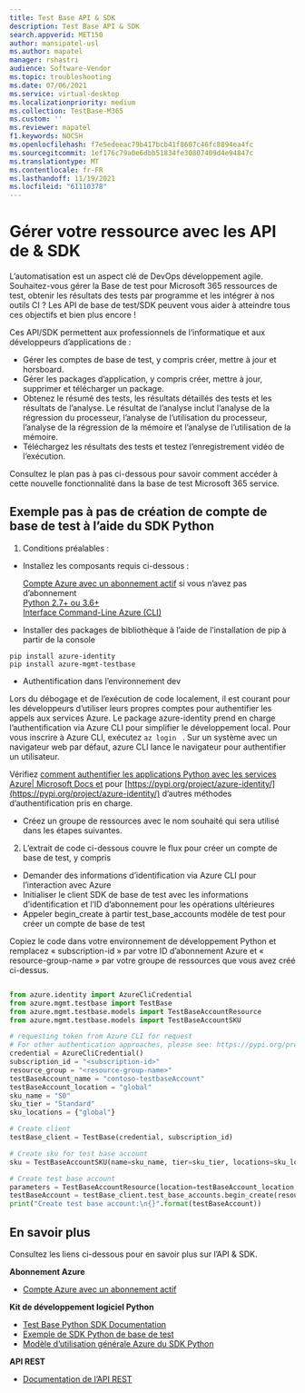 ```yaml
---
title: Test Base API & SDK
description: Test Base API & SDK
search.appverid: MET150
author: mansipatel-usl
ms.author: mapatel
manager: rshastri
audience: Software-Vendor
ms.topic: troubleshooting
ms.date: 07/06/2021
ms.service: virtual-desktop
ms.localizationpriority: medium
ms.collection: TestBase-M365
ms.custom: ''
ms.reviewer: mapatel
f1.keywords: NOCSH
ms.openlocfilehash: f7e5edeeac79b417bcb41f8607c46fc8894ea4fc
ms.sourcegitcommit: 1ef176c79a0e6dbb51834fe30807409d4e94847c
ms.translationtype: MT
ms.contentlocale: fr-FR
ms.lasthandoff: 11/19/2021
ms.locfileid: "61110378"
---
```

# <a name="manage-your-resource-with-sdk--apis"></a>Gérer votre ressource avec les API de & SDK
L’automatisation est un aspect clé de DevOps développement agile. Souhaitez-vous gérer la Base de test pour Microsoft 365 ressources de test, obtenir les résultats des tests par programme et les intégrer à nos outils CI ? Les API de base de test/SDK peuvent vous aider à atteindre tous ces objectifs et bien plus encore ! 

Ces API/SDK permettent aux professionnels de l’informatique et aux développeurs d’applications de : 
- Gérer les comptes de base de test, y compris créer, mettre à jour et horsboard. 
- Gérer les packages d’application, y compris créer, mettre à jour, supprimer et télécharger un package. 
- Obtenez le résumé des tests, les résultats détaillés des tests et les résultats de l’analyse. Le résultat de l’analyse inclut l’analyse de la régression du processeur, l’analyse de l’utilisation du processeur, l’analyse de la régression de la mémoire et l’analyse de l’utilisation de la mémoire. 
- Téléchargez les résultats des tests et testez l’enregistrement vidéo de l’exécution.  

Consultez le plan pas à pas ci-dessous pour savoir comment accéder à cette nouvelle fonctionnalité dans la base de test Microsoft 365 service.

## <a name="a-step-by-step-example-of-test-base-account-creation-by-using-python-sdk"></a>Exemple pas à pas de création de compte de base de test à l’aide du SDK Python

1. Conditions préalables : 

- Installez les composants requis ci-dessous : 

    [Compte Azure avec un abonnement actif](https://azure.microsoft.com/free/?utm_source=campaign&utm_campaign=python-dev-center&mktingSource=environment-setup) si vous n’avez pas d’abonnement<br>
    [Python 2.7+ ou 3.6+](https://www.python.org/downloads)<br>
    [Interface Command-Line Azure (CLI)](/cli/azure/install-azure-cli) <br>

- Installer des packages de bibliothèque à l’aide de l’installation de pip à partir de la console 

```
pip install azure-identity 
pip install azure-mgmt-testbase
```

- Authentification dans l’environnement dev 

Lors du débogage et de l’exécution de code localement, il est courant pour les développeurs d’utiliser leurs propres comptes pour authentifier les appels aux services Azure. Le package azure-identity prend en charge l’authentification via Azure CLI pour simplifier le développement local. Pour vous inscrire à Azure CLI, exécutez ```az login ``` . Sur un système avec un navigateur web par défaut, azure CLI lance le navigateur pour authentifier un utilisateur. 

Vérifiez [comment authentifier les applications Python avec les services Azure| Microsoft Docs et](/azure/developer/python/azure-sdk-authenticate)  pour [https://pypi.org/project/azure-identity/](https://pypi.org/project/azure-identity/) d’autres méthodes d’authentification pris en charge. 

 - Créez un groupe de ressources avec le nom souhaité qui sera utilisé dans les étapes suivantes. 

2. L’extrait de code ci-dessous couvre le flux pour créer un compte de base de test, y compris 

- Demander des informations d’identification via Azure CLI pour l’interaction avec Azure 
- Initialiser le client SDK de base de test avec les informations d’identification et l’ID d’abonnement pour les opérations ultérieures 
- Appeler begin_create à partir test_base_accounts modèle de test pour créer un compte de base de test 

Copiez le code dans votre environnement de développement Python et remplacez « subscription-id » par votre ID d’abonnement Azure et « resource-group-name » par votre groupe de ressources que vous avez créé ci-dessus. 

 
```python

from azure.identity import AzureCliCredential
from azure.mgmt.testbase import TestBase
from azure.mgmt.testbase.models import TestBaseAccountResource
from azure.mgmt.testbase.models import TestBaseAccountSKU

# requesting token from Azure CLI for request
# For other authentication approaches, please see: https://pypi.org/project/azure-identity/
credential = AzureCliCredential()
subscription_id = "<subscription-id>"
resource_group = "<resource-group-name>"
testBaseAccount_name = "contoso-testbaseAccount"
testBaseAccount_location = "global"
sku_name = "S0"
sku_tier = "Standard"
sku_locations = {"global"}

# Create client
testBase_client = TestBase(credential, subscription_id)

# Create sku for test base account
sku = TestBaseAccountSKU(name=sku_name, tier=sku_tier, locations=sku_locations)

# Create test base account
parameters = TestBaseAccountResource(location=testBaseAccount_location, sku=sku)
testBaseAccount = testBase_client.test_base_accounts.begin_create(resource_group, testBaseAccount_name, parameters).result()
print("Create test base account:\n{}".format(testBaseAccount))

```


## <a name="learn-more"></a>En savoir plus 

Consultez les liens ci-dessous pour en savoir plus sur l’API & SDK. 

**Abonnement Azure** 

- [Compte Azure avec un abonnement actif](https://azure.microsoft.com/free/?utm_source=campaign&utm_campaign=python-dev-center&mktingSource=environment-setup)

**Kit de développement logiciel Python** 

- [Test Base Python SDK Documentation](/python/api/overview/azure/mgmt-testbase-readme)
- [Exemple de SDK Python de base de test](https://aka.ms/testbase-sample-py)
- [Modèle d’utilisation générale Azure du SDK Python](/azure/developer/python/azure-sdk-overview#provision-and-manage-azure-resources-with-management-libraries)

**API REST**  

- [Documentation de l’API REST](https://aka.ms/testbase-api)  
